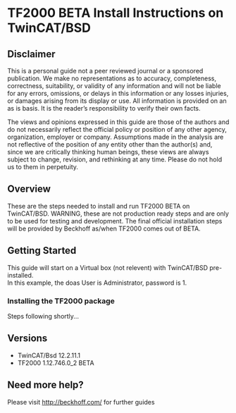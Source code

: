 # TF2000 BETA Install Instructions on TwinCAT/BSD

## Disclaimer
This is a personal guide not a peer reviewed journal or a sponsored publication. We make
no representations as to accuracy, completeness, correctness, suitability, or validity of any
information and will not be liable for any errors, omissions, or delays in this information or any
losses injuries, or damages arising from its display or use. All information is provided on an as
is basis. It is the reader’s responsibility to verify their own facts.

The views and opinions expressed in this guide are those of the authors and do not
necessarily reflect the official policy or position of any other agency, organization, employer or
company. Assumptions made in the analysis are not reflective of the position of any entity
other than the author(s) and, since we are critically thinking human beings, these views are
always subject to change, revision, and rethinking at any time. Please do not hold us to them
in perpetuity.

## Overview 
These are the steps needed to install and run TF2000 BETA on TwinCAT/BSD.  WARNING, these are not production ready steps and are only to be used for testing and development.  The final official installation steps will be provided by Beckhoff as/when TF2000 comes out of BETA.   

## Getting Started
This guide will start on a Virtual box (not relevent) with TwinCAT/BSD pre-installed.  
In this example, the doas User is Administrator, password is 1.  

### Installing the TF2000 package
Steps following shortly...

## Versions
* TwinCAT/Bsd 12.2.11.1
* TF2000 1.12.746.0_2 BETA

## Need more help?
Please visit http://beckhoff.com/ for further guides
